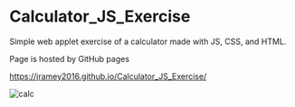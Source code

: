 # Calculator_JS_Exercise
Simple web applet exercise of a calculator made with JS, CSS, and HTML. 

Page is hosted by GitHub pages

https://jramey2016.github.io/Calculator_JS_Exercise/


![calc](https://user-images.githubusercontent.com/72533453/130337560-a8531950-1aa6-46f5-9a2a-23c7d5e0bbae.png)

